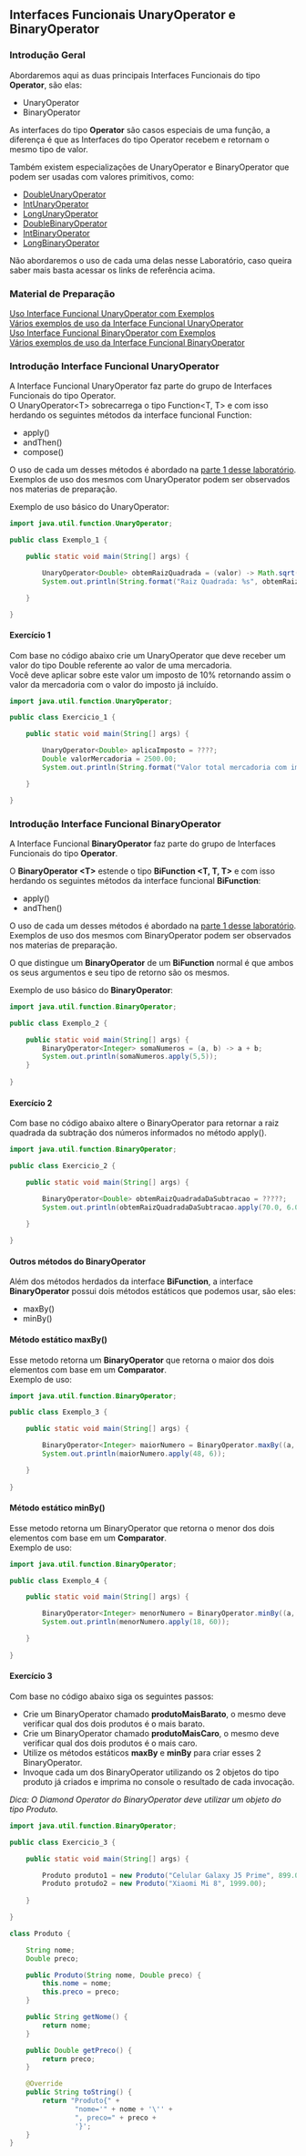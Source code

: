 ## Interfaces Funcionais UnaryOperator e BinaryOperator

### Introdução Geral
Abordaremos aqui as duas principais Interfaces Funcionais do tipo **Operator**, são elas:
 * UnaryOperator
 * BinaryOperator

As interfaces do tipo **Operator** são casos especiais de uma função, a diferença é que as Interfaces do tipo Operator recebem e retornam o mesmo tipo de valor.
 
Também existem especializações de UnaryOperator e BinaryOperator que podem ser usadas com valores primitivos, como:
 * [DoubleUnaryOperator](https://www.geeksforgeeks.org/doubleunaryoperator-interface-in-java/)
 * [IntUnaryOperator](https://www.geeksforgeeks.org/intunaryoperator-interface-in-java/)
 * [LongUnaryOperator](https://www.geeksforgeeks.org/longunaryoperator-interface-in-java/)
 * [DoubleBinaryOperator](https://docs.oracle.com/javase/8/docs/api/java/util/function/DoubleBinaryOperator.html)
 * [IntBinaryOperator](https://docs.oracle.com/javase/8/docs/api/java/util/function/IntBinaryOperator.html)
 * [LongBinaryOperator](https://docs.oracle.com/javase/8/docs/api/java/util/function/LongBinaryOperator.html)
  
Não abordaremos o uso de cada uma delas nesse Laboratório, caso queira saber mais basta acessar os links de referência acima.
 
 
### Material de Preparação
[Uso Interface Funcional UnaryOperator com Exemplos](https://www.geeksforgeeks.org/unaryoperator-interface-in-java/)<br/>
[Vários exemplos de uso da Interface Funcional UnaryOperator](https://www.programcreek.com/java-api-examples/?api=java.util.function.UnaryOperator)<br/>
[Uso Interface Funcional BinaryOperator com Exemplos](https://www.geeksforgeeks.org/binaryoperator-interface-in-java/)<br/>
[Vários exemplos de uso da Interface Funcional BinaryOperator](https://www.programcreek.com/java-api-examples/?api=java.util.function.BinaryOperator)

### Introdução Interface Funcional UnaryOperator
A Interface Funcional UnaryOperator faz parte do grupo de Interfaces Funcionais do tipo Operator.<br/>
O UnaryOperator<T&gt; sobrecarrega o tipo Function<T, T> e com isso herdando os seguintes métodos da interface funcional Function:
 * apply()
 * andThen()
 * compose()

O uso de cada um desses métodos é abordado na [parte 1 desse laboratório](https://github.com/corelioBH/design-app-java/tree/master/Programacao%20Funcional/src/laboratorio3/parte1).<br/>
Exemplos de uso dos mesmos com UnaryOperator podem ser observados nos materias de preparação.

Exemplo de uso básico do UnaryOperator:
```java
import java.util.function.UnaryOperator;

public class Exemplo_1 {

    public static void main(String[] args) {

        UnaryOperator<Double> obtemRaizQuadrada = (valor) -> Math.sqrt(valor);
        System.out.println(String.format("Raiz Quadrada: %s", obtemRaizQuadrada.apply(25.0)));

    }

}
```

#### Exercício 1
Com base no código abaixo crie um UnaryOperator que deve receber um valor do tipo Double referente ao valor de uma mercadoria.<br/>
Você deve aplicar sobre este valor um imposto de 10% retornando assim o valor da mercadoria com o valor do imposto já incluído.
```java
import java.util.function.UnaryOperator;

public class Exercicio_1 {

    public static void main(String[] args) {

        UnaryOperator<Double> aplicaImposto = ????;
        Double valorMercadoria = 2500.00;
        System.out.println(String.format("Valor total mercadoria com imposto: %s", aplicaImposto.apply(valorMercadoria)));

    }

}
```

### Introdução Interface Funcional BinaryOperator
A Interface Funcional **BinaryOperator** faz parte do grupo de Interfaces Funcionais do tipo **Operator**.

O **BinaryOperator <T&gt;** estende o tipo **BiFunction <T, T, T>** e com isso herdando os seguintes métodos da interface funcional **BiFunction**:
 * apply()
 * andThen()
 
O uso de cada um desses métodos é abordado na [parte 1 desse laboratório](https://github.com/corelioBH/design-app-java/tree/master/Programacao%20Funcional/src/laboratorio3/parte1).<br/>
Exemplos de uso dos mesmos com BinaryOperator podem ser observados nos materias de preparação.

O que distingue um **BinaryOperator** de um **BiFunction** normal é que ambos os seus argumentos e seu tipo de retorno são os mesmos.

Exemplo de uso básico do **BinaryOperator**:
```java
import java.util.function.BinaryOperator;

public class Exemplo_2 {

    public static void main(String[] args) {
        BinaryOperator<Integer> somaNumeros = (a, b) -> a + b;
        System.out.println(somaNumeros.apply(5,5));
    }
    
}
```

#### Exercício 2
Com base no código abaixo altere o BinaryOperator para retornar a raiz quadrada da subtração dos números informados no método apply().
```java
import java.util.function.BinaryOperator;

public class Exercicio_2 {

    public static void main(String[] args) {

        BinaryOperator<Double> obtemRaizQuadradaDaSubtracao = ?????;
        System.out.println(obtemRaizQuadradaDaSubtracao.apply(70.0, 6.0));
        
    }

}
```

#### Outros métodos do BinaryOperator
Além dos métodos herdados da interface **BiFunction**, a interface **BinaryOperator** possui dois métodos estáticos que podemos usar, são eles:
 * maxBy()
 * minBy()
 
#### Método estático maxBy()
Esse metodo retorna um **BinaryOperator** que retorna o maior dos dois elementos com base em um **Comparator**.
<br/>Exemplo de uso:
```java
import java.util.function.BinaryOperator;

public class Exemplo_3 {

    public static void main(String[] args) {

        BinaryOperator<Integer> maiorNumero = BinaryOperator.maxBy((a, b) -> a.compareTo(b));
        System.out.println(maiorNumero.apply(48, 6));

    }
    
}
```

#### Método estático minBy()
Esse metodo retorna um BinaryOperator que retorna o menor dos dois elementos com base em um **Comparator**.
<br/>Exemplo de uso:
```java
import java.util.function.BinaryOperator;

public class Exemplo_4 {

    public static void main(String[] args) {

        BinaryOperator<Integer> menorNumero = BinaryOperator.minBy((a, b) -> a.compareTo(b));
        System.out.println(menorNumero.apply(18, 60));

    }
    
}
```

#### Exercício 3
Com base no código abaixo siga os seguintes passos:
 * Crie um BinaryOperator chamado **produtoMaisBarato**, o mesmo deve verificar qual dos dois produtos é o mais barato.<br/>
 * Crie um BinaryOperator chamado **produtoMaisCaro**, o mesmo deve verificar qual dos dois produtos é o mais caro.<br/>
 * Utilize os métodos estáticos **maxBy** e **minBy** para criar esses 2 BinaryOperator.
 * Invoque cada um dos BinaryOperator utilizando os 2 objetos do tipo produto já criados e imprima no console o resultado de cada invocação.
 
_Dica: O Diamond Operator do BinaryOperator deve utilizar um objeto do tipo Produto._
 
```java
import java.util.function.BinaryOperator;

public class Exercicio_3 {

    public static void main(String[] args) {

        Produto produto1 = new Produto("Celular Galaxy J5 Prime", 899.00);
        Produto protudo2 = new Produto("Xiaomi Mi 8", 1999.00);
        
    }

}

class Produto {

    String nome;
    Double preco;

    public Produto(String nome, Double preco) {
        this.nome = nome;
        this.preco = preco;
    }

    public String getNome() {
        return nome;
    }

    public Double getPreco() {
        return preco;
    }

    @Override
    public String toString() {
        return "Produto{" +
                "nome='" + nome + '\'' +
                ", preco=" + preco +
                '}';
    }
}
```